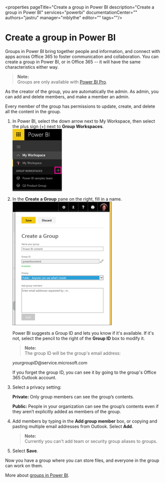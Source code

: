 ﻿<properties 
   pageTitle="Create a group in Power BI
   description="Create a group in Power BI"
   services="powerbi" 
   documentationCenter="" 
   authors="jastru" 
   manager="mblythe" 
   editor=""
   tags=""/>
 
<tags
   ms.service="powerbi"
   ms.devlang="NA"
   ms.topic="article"
   ms.tgt_pltfrm="NA"
   ms.workload="powerbi"
   ms.date="10/15/2015"
   ms.author="jastru"/>

# Create a group in Power BI  

Groups in Power BI bring together people and information, and connect with apps across Office 365 to foster communication and collaboration. You can create a group in Power BI, or in Office 365 -- it will have the same characteristics either way. 

>**Note:**  
>Groups are only available with [Power BI Pro](https://support.powerbi.com/knowledgebase/articles/685479).

As the creator of the group, you are automatically the admin. As admin, you can add and delete members, and make a member an admin. 

Every member of the group has permissions to update, create, and delete all the content in the group.

1.  In Power BI, select the down arrow next to My Workspace, then select the plus sign (+) next to **Group Workspaces**.   
    ![](media/powerbi-service-create-a-group-in-power-bi/PBI_GrpCreate.png)

2.  In the **Create a Group** pane on the right, fill in a name.  
    ![](media/powerbi-service-create-a-group-in-power-bi/PBI_GrpCreateDialog.png)

    Power BI suggests a Group ID and lets you know if it's available. If it's not, select the pencil to the right of the **Group ID** box to modify it.  

    >**Note:**  
    >The group ID will be the group's email address:

    *yourgroupID*@service.microsoft.com

    If you forget the group ID, you can see it by going to the group's Office 365 Outlook account.

3.  Select a privacy setting:

    **Private:** Only group members can see the group’s contents. 

    **Public:** People in your organization can see the group’s contents even if they aren’t explicitly added as members of the group. 

4.  Add members by typing in the **Add group member** box, or copying and pasting multiple email addresses from Outlook. Select **Add**. 

    >**Note:**  
    >Currently you can't add team or security group aliases to groups.  

5.  Select **Save**.

Now you have a group where you can store files, and everyone in the group can work on them.

More about [groups in Power BI](https://support.powerbi.com/knowledgebase/articles/654247).